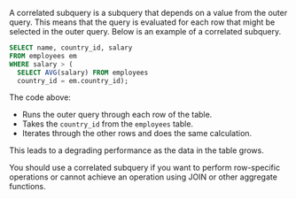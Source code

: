 A correlated subquery is a subquery that depends on a value from the outer query. This means that the query is evaluated for each row that might be selected in the outer query. Below is an example of a correlated subquery.

```sql
SELECT name, country_id, salary
FROM employees em
WHERE salary > (
  SELECT AVG(salary) FROM employees
  country_id = em.country_id);
```

The code above:

- Runs the outer query through each row of the table.
- Takes the `country_id` from the `employees` table.
- Iterates through the other rows and does the same calculation.

This leads to a degrading performance as the data in the table grows. 

You should use a correlated subquery if you want to perform row-specific operations or cannot achieve an operation using JOIN or other aggregate functions. 